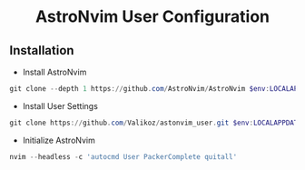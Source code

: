 <h1 align="center">AstroNvim User Configuration</h1>


## Installation

- Install AstroNvim

```powershell
git clone --depth 1 https://github.com/AstroNvim/AstroNvim $env:LOCALAPPDATA\nvim
```

- Install User Settings

```powershell
git clone https://github.com/Valikoz/astonvim_user.git $env:LOCALAPPDATA\nvim\lua\user
```

- Initialize AstroNvim

```powershell
nvim --headless -c 'autocmd User PackerComplete quitall'
```
